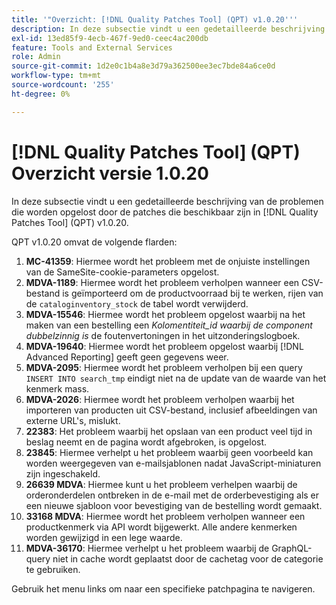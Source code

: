 ```yaml
---
title: '"Overzicht: [!DNL Quality Patches Tool] (QPT) v1.0.20'''
description: In deze subsectie vindt u een gedetailleerde beschrijving van de problemen die worden opgelost door de patches die beschikbaar zijn in [!DNL Quality Patches Tool] (QPT) v1.0.20.
exl-id: 13ed85f9-4ecb-467f-9ed0-ceec4ac200db
feature: Tools and External Services
role: Admin
source-git-commit: 1d2e0c1b4a8e3d79a362500ee3ec7bde84a6ce0d
workflow-type: tm+mt
source-wordcount: '255'
ht-degree: 0%

---
```


# [!DNL Quality Patches Tool] (QPT) Overzicht versie 1.0.20

In deze subsectie vindt u een gedetailleerde beschrijving van de problemen die worden opgelost door de patches die beschikbaar zijn in [!DNL Quality Patches Tool] (QPT) v1.0.20.

QPT v1.0.20 omvat de volgende flarden:

1. **MC-41359**: Hiermee wordt het probleem met de onjuiste instellingen van de SameSite-cookie-parameters opgelost.
1. **MDVA-1189**: Hiermee wordt het probleem verholpen wanneer een CSV-bestand is geïmporteerd om de productvoorraad bij te werken, rijen van de `cataloginventory_stock` de tabel wordt verwijderd.
1. **MDVA-15546**: Hiermee wordt het probleem opgelost waarbij na het maken van een bestelling een *Kolomentiteit_id waarbij de component dubbelzinnig is* de foutenvertoningen in het uitzonderingslogboek.
1. **MDVA-19640**: Hiermee wordt het probleem opgelost waarbij [!DNL Advanced Reporting] geeft geen gegevens weer.
1. **MDVA-2095**: Hiermee wordt het probleem verholpen bij een query `INSERT INTO search_tmp` eindigt niet na de update van de waarde van het kenmerk mass.
1. **MDVA-2026**: Hiermee wordt het probleem verholpen waarbij het importeren van producten uit CSV-bestand, inclusief afbeeldingen van externe URL&#39;s, mislukt.
1. **22383**: Het probleem waarbij het opslaan van een product veel tijd in beslag neemt en de pagina wordt afgebroken, is opgelost.
1. **23845**: Hiermee verhelpt u het probleem waarbij geen voorbeeld kan worden weergegeven van e-mailsjablonen nadat JavaScript-miniaturen zijn ingeschakeld.
1. **26639 MDVA**: Hiermee kunt u het probleem verhelpen waarbij de orderonderdelen ontbreken in de e-mail met de orderbevestiging als er een nieuwe sjabloon voor bevestiging van de bestelling wordt gemaakt.
1. **33168 MDVA**: Hiermee wordt het probleem verholpen wanneer een productkenmerk via API wordt bijgewerkt. Alle andere kenmerken worden gewijzigd in een lege waarde.
1. **MDVA-36170**: Hiermee verhelpt u het probleem waarbij de GraphQL-query niet in cache wordt geplaatst door de cachetag voor de categorie te gebruiken.

Gebruik het menu links om naar een specifieke patchpagina te navigeren.
